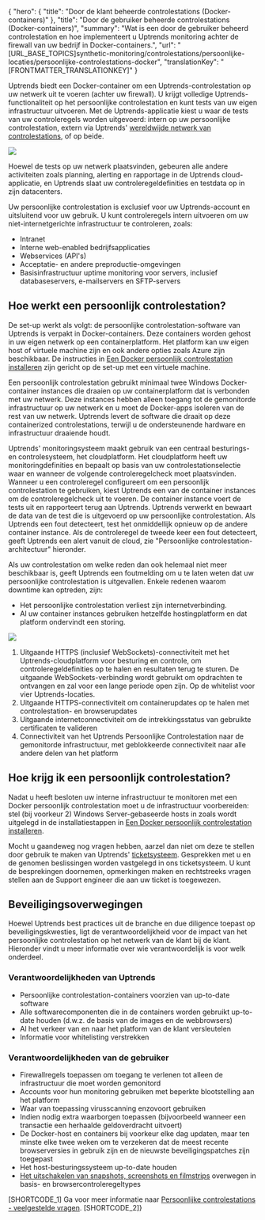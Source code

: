{
  "hero": {
    "title": "Door de klant beheerde controlestations (Docker-containers)"
  },
  "title": "Door de gebruiker beheerde controlestations (Docker-containers)",
  "summary": "Wat is een door de gebruiker beheerd controlestation en hoe implementeert u Uptrends monitoring achter de firewall van uw bedrijf in Docker-containers.",
  "url": "[URL_BASE_TOPICS]synthetic-monitoring/controlestations/persoonlijke-locaties/persoonlijke-controlestations-docker",
  "translationKey": "[FRONTMATTER_TRANSLATIONKEY]"
}

Uptrends biedt een Docker-container om een Uptrends-controlestation op uw netwerk uit te voeren (achter uw firewall). U krijgt volledige Uptrends-functionaliteit op het persoonlijke controlestation en kunt tests van uw eigen infrastructuur uitvoeren. Met de Uptrends-applicatie kiest u waar de tests van uw controleregels worden uitgevoerd: intern op uw persoonlijke controlestation, extern via Uptrends' [wereldwijde netwerk van controlestations]([LINK_URL_1]), of op beide.

![]([LINK_URL_2])

Hoewel de tests op uw netwerk plaatsvinden, gebeuren alle andere activiteiten zoals planning, alerting en rapportage in de Uptrends cloud-applicatie, en Uptrends slaat uw controleregeldefinities en testdata op in zijn datacenters.

Uw persoonlijke controlestation is exclusief voor uw Uptrends-account en uitsluitend voor uw gebruik. U kunt controleregels intern uitvoeren om uw niet-internetgerichte infrastructuur te controleren, zoals:

- Intranet
- Interne web-enabled bedrijfsapplicaties
- Webservices (API's)
- Acceptatie- en andere preproductie-omgevingen
- Basisinfrastructuur uptime monitoring voor servers, inclusief databaseservers, e-mailservers en SFTP-servers

## Hoe werkt een persoonlijk controlestation?

De set-up werkt als volgt: de persoonlijke controlestation-software van Uptrends is verpakt in Docker-containers. Deze containers worden gehost in uw eigen netwerk op een containerplatform. Het platform kan uw eigen host of virtuele machine zijn en ook andere opties zoals Azure zijn beschikbaar. De instructies in [Een Docker persoonlijk controlestation installeren]([LINK_URL_3]) zijn gericht op de set-up met een virtuele machine.

Een persoonlijk controlestation gebruikt minimaal twee Windows Docker-container instances die draaien op uw containerplatform dat is verbonden met uw netwerk. Deze instances hebben alleen toegang tot de gemonitorde infrastructuur op uw netwerk en u moet de Docker-apps isoleren van de rest van uw netwerk. Uptrends levert de software die draait op deze containerized controlestations, terwijl u de ondersteunende hardware en infrastructuur draaiende houdt.

Uptrends' monitoringsysteem maakt gebruik van een centraal besturings- en controlesysteem, het cloudplatform. Het cloudplatform heeft uw monitoringdefinities en bepaalt op basis van uw controlestationselectie waar en wanneer de volgende controleregelcheck moet plaatsvinden. Wanneer u een controleregel configureert om een persoonlijk controlestation te gebruiken, kiest Uptrends een van de container instances om de controleregelcheck uit te voeren. De container instance voert de tests uit en rapporteert terug aan Uptrends. Uptrends verwerkt en bewaart de data van de test die is uitgevoerd op uw persoonlijke controlestation. Als Uptrends een fout detecteert, test het onmiddellijk opnieuw op de andere container instance. Als de controleregel de tweede keer een fout detecteert, geeft Uptrends een alert vanuit de cloud, zie "Persoonlijke controlestation-architectuur" hieronder.

Als uw controlestation om welke reden dan ook helemaal niet meer beschikbaar is, geeft Uptrends een foutmelding om u te laten weten dat uw persoonlijke controlestation is uitgevallen. Enkele redenen waarom downtime kan optreden, zijn:

- Het persoonlijke controlestation verliest zijn internetverbinding.
- Al uw container instances gebruiken hetzelfde hostingplatform en dat platform ondervindt een storing.

![]([LINK_URL_4])

1. Uitgaande HTTPS (inclusief WebSockets)-connectiviteit met het Uptrends-cloudplatform voor besturing en controle, om controleregeldefinities op te halen en resultaten terug te sturen. De uitgaande WebSockets-verbinding wordt gebruikt om opdrachten te ontvangen en zal voor een lange periode open zijn. Op de whitelist voor vier Uptrends-locaties.
2. Uitgaande HTTPS-connectiviteit om containerupdates op te halen met controlestation- en browserupdates
3. Uitgaande internetconnectiviteit om de intrekkingsstatus van gebruikte certificaten te valideren
4. Connectiviteit van het Uptrends Persoonlijke Controlestation naar de gemonitorde infrastructuur, met geblokkeerde connectiviteit naar alle andere delen van het platform

## Hoe krijg ik een persoonlijk controlestation? 

Nadat u heeft besloten uw interne infrastructuur te monitoren met een Docker persoonlijk controlestation moet u de infrastructuur voorbereiden: stel (bij voorkeur 2) Windows Server-gebaseerde hosts in zoals wordt uitgelegd in de installatiestappen in [Een Docker persoonlijk controlestation installeren]([LINK_URL_5]).

Mocht u gaandeweg nog vragen hebben, aarzel dan niet om deze te stellen door gebruik te maken van Uptrends' [ticketsysteem]([LINK_URL_6]). Gesprekken met u en de genomen beslissingen worden vastgelegd in ons ticketsysteem. U kunt de besprekingen doornemen, opmerkingen maken en rechtstreeks vragen stellen aan de Support engineer die aan uw ticket is toegewezen.

## Beveiligingsoverwegingen

Hoewel Uptrends best practices uit de branche en due diligence toepast op beveiligingskwesties, ligt de verantwoordelijkheid voor de impact van het persoonlijke controlestation op het netwerk van de klant bij de klant. Hieronder vindt u meer informatie over wie verantwoordelijk is voor welk onderdeel.

### Verantwoordelijkheden van Uptrends

- Persoonlijke controlestation-containers voorzien van up-to-date software
- Alle softwarecomponenten die in de containers worden gebruikt up-to-date houden (d.w.z. de basis van de images en de webbrowsers)
- Al het verkeer van en naar het platform van de klant versleutelen
- Informatie voor whitelisting verstrekken

### Verantwoordelijkheden van de gebruiker

- Firewallregels toepassen om toegang te verlenen tot alleen de infrastructuur die moet worden gemonitord
- Accounts voor hun monitoring gebruiken met beperkte blootstelling aan het platform
- Waar van toepassing virusscanning enzovoort gebruiken
- Indien nodig extra waarborgen toepassen (bijvoorbeeld wanneer een transactie een herhaalde geldoverdracht uitvoert)
- De Docker-host en containers bij voorkeur elke dag updaten, maar ten minste elke twee weken om te verzekeren dat de meest recente browserversies in gebruik zijn en de nieuwste beveiligingspatches zijn toegepast
- Het host-besturingssysteem up-to-date houden
- [Het uitschakelen van snapshots, screenshots en filmstrips]([LINK_URL_7]) overwegen in basis- en browsercontroleregeltypes 

[SHORTCODE_1] Ga voor meer informatie naar [Persoonlijke controlestations - veelgestelde vragen]([LINK_URL_8]). [SHORTCODE_2]}
